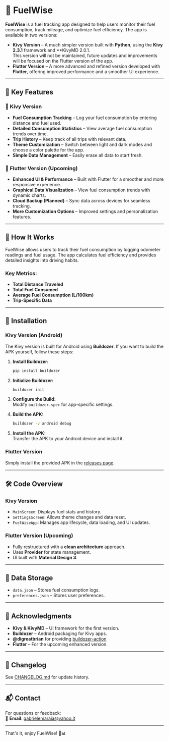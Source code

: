 # 🚗 FuelWise

**FuelWise** is a fuel tracking app designed to help users monitor their fuel consumption, track mileage, and optimize fuel efficiency. The app is available in two versions:  

- **Kivy Version** – A much simpler version built with **Python**, using the **Kivy 2.3.1** framework and **KivyMD 2.0.1.  
This version will not be maintained, future updates and improvements will be focused on the Flutter version of the app.
- **Flutter Version** – A more advanced and refined version developed with **Flutter**, offering improved performance and a smoother UI experience.  

---

## 🔑 Key Features  

### 🌿 Kivy Version  
- **Fuel Consumption Tracking** – Log your fuel consumption by entering distance and fuel used.  
- **Detailed Consumption Statistics** – View average fuel consumption trends over time.  
- **Trip History** – Keep track of all trips with relevant data.  
- **Theme Customization** – Switch between light and dark modes and choose a color palette for the app.  
- **Simple Data Management** – Easily erase all data to start fresh.  

### 🚀 Flutter Version (Upcoming)  
- **Enhanced UI & Performance** – Built with Flutter for a smoother and more responsive experience.  
- **Graphical Data Visualization** – View fuel consumption trends with dynamic charts.  
- **Cloud Backup (Planned)** – Sync data across devices for seamless tracking.  
- **More Customization Options** – Improved settings and personalization features.  

---

## 📌 How It Works  

FuelWise allows users to track their fuel consumption by logging odometer readings and fuel usage. The app calculates fuel efficiency and provides detailed insights into driving habits.  

### Key Metrics:  
- **Total Distance Traveled**  
- **Total Fuel Consumed**  
- **Average Fuel Consumption (L/100km)**  
- **Trip-Specific Data**  

---

## 📲 Installation  

### Kivy Version (Android)  
The Kivy version is built for Android using **Buildozer**. If you want to build the APK yourself, follow these steps:  

1. **Install Buildozer:**  

    ```bash
    pip install buildozer
    ```  

2. **Initialize Buildozer:**  

    ```bash
    buildozer init
    ```  

3. **Configure the Build:**  
   Modify `buildozer.spec` for app-specific settings.  

4. **Build the APK:**  

    ```bash
    buildozer -v android debug
    ```  

5. **Install the APK:**  
   Transfer the APK to your Android device and install it.

 ### Flutter Version  
 Simply install the provided APK in the [releases page](https://github.com/haxroor/FuelWise/releases).  

---

## 🛠 Code Overview  

### Kivy Version  
- `MainScreen`: Displays fuel stats and history.  
- `SettingsScreen`: Allows theme changes and data reset.  
- `FuelWiseApp`: Manages app lifecycle, data loading, and UI updates.  

### Flutter Version (Upcoming)  
- Fully restructured with a **clean architecture** approach.  
- Uses **Provider** for state management.  
- UI built with **Material Design 3**.  

---

## 📂 Data Storage  

- `data.json` – Stores fuel consumption logs.  
- `preferences.json` – Stores user preferences.  

---

## 📜 Acknowledgments  

- **Kivy & KivyMD** – UI framework for the first version.
- **Buildozer** – Android packaging for Kivy apps.    
- **@digreatbrian** for providing [buildozer-action](https://github.com/digreatbrian/buildozer-action)
- **Flutter** – For the upcoming enhanced version.

---

## 📅 Changelog  
See [CHANGELOG.md](./CHANGELOG.md) for update history.  

---

## 📬 Contact  

For questions or feedback:  
📧 **Email**: gabrielemaraia@yahoo.it  

---

That's it, enjoy FuelWise! 🚗📊

